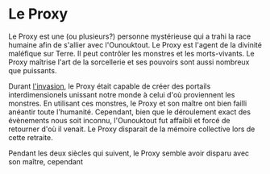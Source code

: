 # Le Proxy
Le Proxy est une (ou plusieurs?) personne mystérieuse qui a trahi la race humaine afin de s'allier avec l'Ounouktout. Le Proxy est l'agent de la divinité maléfique sur Terre. Il peut contrôler les monstres et les morts-vivants. Le Proxy maîtrise l'art de la sorcellerie et ses pouvoirs sont aussi nombreux que puissants.

Durant [l'invasion](../histoire/grand_cauchemar.md), le Proxy était capable de créer des portails interdimensionels unissant notre monde à celui d'où proviennent les monstres. En utilisant ces monstres, le Proxy et son maître ont bien failli anéantir toute l'humanité. Cependant, bien que le déroulement exact des évènements nous soit inconnu, l'Ounouktout fut affaibli et forcé de retourner d'où il venait. Le Proxy disparait de la mémoire collective lors de cette retraite.

Pendant les deux siècles qui suivent, le Proxy semble avoir disparu avec son maître, cependant
